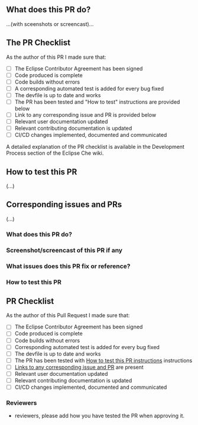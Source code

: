 <!-- Please review the following before submitting a PR:
Che's Contributing Guide: https://github.com/eclipse/che/blob/master/CONTRIBUTING.md
Pull Request Policy: https://github.com/eclipse/che/wiki/Development-Workflow#pull-requests

COMMITTERS: please include labels on each PR. Labels are listed here: https://github.com/eclipse/che/wiki/Labels but at a minimum you should include `kind/..` and `Dev Open Pull Request Status` labels.
-->

## What does this PR do?
...(with sceenshots or screencast)...

## The PR Checklist

As the author of this PR I made sure that:

 - [ ] The Eclipse Contributor Agreement has been signed
 - [ ] Code produced is complete
 - [ ] Code builds without errors
 - [ ] A corresponding automated test is added for every bug fixed
 - [ ] The devfile is up to date and works
 - [ ] The PR has been tested and "How to test" instructions are provided below
 - [ ] Link to any corresponding issue and PR is provided below
 - [ ] Relevant user documentation updated
 - [ ] Relevant contributing documentation is updated
 - [ ] CI/CD changes implemented, documented and communicated

A detailed explanation of the PR checklist is available in the Development Process section of the Eclipse Che wiki. 

## How to test this PR
(...)

## Corresponding issues and PRs
(...)







### What does this PR do?

### Screenshot/screencast of this PR if any

### What issues does this PR fix or reference?
<!-- Please include related issue from eclipse che repository for example, or from another tracker.
     It may include link to other pull requests like documentation PR from [the docs repo](https://github.com/eclipse/che-docs)
-->

### How to test this PR
<!-- Please explain for example on which platform (openshift, kubernetes, minikube, CodeReady Container, docker-desktop, etc) it has been tested, installation method used, steps, scenario -->


## PR Checklist

As the author of this Pull Request I made sure that:

- [ ] The Eclipse Contributor Agreement has been signed
- [ ] Code produced is complete
- [ ] Code builds without errors
- [ ] Corresponding automated test is added for every bug fixed
- [ ] The devfile is up to date and works
- [ ] The PR has been tested with [How to test this PR instructions](#how-to-test-this-pr) instructions
- [ ] [Links to any corresponding issue and PR](#how-to-test-this-pr) are present
- [ ] Relevant user documentation updated
- [ ] Relevant contributing documentation is updated
- [ ] CI/CD changes implemented, documented and communicated

### Reviewers

- reviewers, please add how you have tested the PR when approving it.

